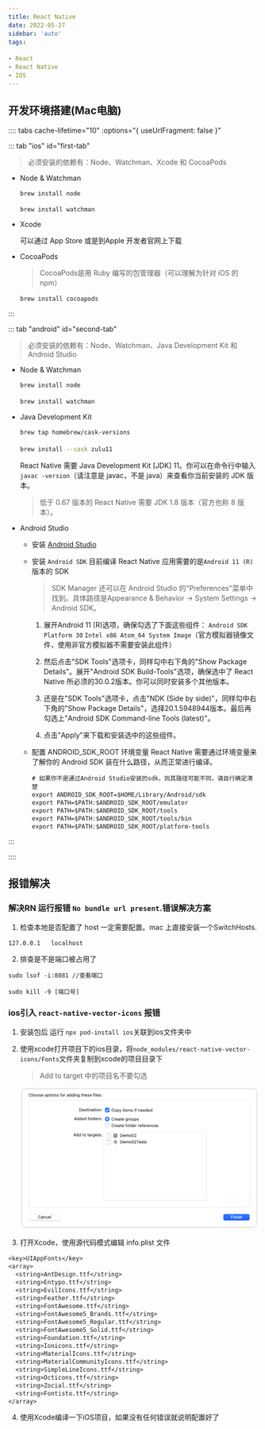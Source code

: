 ```yaml
---
title: React Native
date: 2022-05-27
sidebar: 'auto'
tags:

- React
- React Native
- IOS
---
```


<!-- more -->
## 开发环境搭建(Mac电脑)

:::: tabs cache-lifetime="10" :options="{ useUrlFragment: false }"

::: tab "ios" id="first-tab"

> 必须安装的依赖有：Node、Watchman、Xcode 和 CocoaPods

- Node & Watchman
  ```shell
  brew install node

  brew install watchman
  ```
- Xcode

  可以通过 App Store 或是到Apple 开发者官网上下载
  
- CocoaPods
  > CocoaPods是用 Ruby 编写的包管理器（可以理解为针对 iOS 的 npm）
  ```shell
  brew install cocoapods
  ```
:::

::: tab "android" id="second-tab"

> 必须安装的依赖有：Node、Watchman、Java Development Kit 和 Android Studio
- Node & Watchman
  ```bash
  brew install node

  brew install watchman
  ```
- Java Development Kit
  ```bash
  brew tap homebrew/cask-versions

  brew install --cask zulu11
  ```
  React Native 需要 Java Development Kit [JDK] 11。你可以在命令行中输入 `javac -version`（请注意是 javac，不是 java）来查看你当前安装的 JDK 版本。
  > 低于 0.67 版本的 React Native 需要 JDK 1.8 版本（官方也称 8 版本）。
- Android Studio
  - 安装 [Android Studio](https://developer.android.google.cn/studio/)
  - 安装 `Android SDK`
    目前编译 React Native 应用需要的是`Android 11 (R)`版本的 SDK
    > SDK Manager 还可以在 Android Studio 的"Preferences"菜单中找到。具体路径是Appearance & Behavior → System Settings → Android SDK。

    1. 展开Android 11 (R)选项，确保勾选了下面这些组件：
    `Android SDK Platform 30`
    `Intel x86 Atom_64 System Image`（官方模拟器镜像文件，使用非官方模拟器不需要安装此组件）

    2. 然后点击"SDK Tools"选项卡，同样勾中右下角的"Show Package Details"。展开"Android SDK Build-Tools"选项，确保选中了 React Native 所必须的30.0.2版本。你可以同时安装多个其他版本。

    3. 还是在"SDK Tools"选项卡，点击"NDK (Side by side)"，同样勾中右下角的"Show Package Details"，选择20.1.5948944版本。最后再勾选上"Android SDK Command-line Tools (latest)"。

    4. 点击"Apply"来下载和安装选中的这些组件。
  - 配置 ANDROID_SDK_ROOT 环境变量
    React Native 需要通过环境变量来了解你的 Android SDK 装在什么路径，从而正常进行编译。
    ```shell
    # 如果你不是通过Android Studio安装的sdk，则其路径可能不同，请自行确定清楚
    export ANDROID_SDK_ROOT=$HOME/Library/Android/sdk
    export PATH=$PATH:$ANDROID_SDK_ROOT/emulator
    export PATH=$PATH:$ANDROID_SDK_ROOT/tools
    export PATH=$PATH:$ANDROID_SDK_ROOT/tools/bin
    export PATH=$PATH:$ANDROID_SDK_ROOT/platform-tools
    ```
:::

::::



## 报错解决

 ### 解决RN 运行报错 `No bundle url present`.错误解决方案

1. 检查本地是否配置了 host 一定需要配置。mac 上直接安装一个SwitchHosts.
```shell
127.0.0.1   localhost
```
2. 排查是不是端口被占用了
```shell
sudo lsof -i:8081 //查看端口 

sudo kill -9 [端口号]
```

### ios引入 `react-native-vector-icons` 报错

1. 安装包后 运行 `npx pod-install ios`关联到ios文件夹中
2. 使用xcode打开项目下的ios目录，将`node_modules/react-native-vector-icons/Fonts`文件夹复制到xcode的项目目录下
    > Add to target 中的项目名不要勾选

   ![](https://raw.githubusercontent.com/EugenioCode/picBed/main/20220527172138.png)
3. 打开Xcode，使用源代码模式编辑 info.plist 文件
```info
<key>UIAppFonts</key>
<array>
  <string>AntDesign.ttf</string>
  <string>Entypo.ttf</string>
  <string>EvilIcons.ttf</string>
  <string>Feather.ttf</string>
  <string>FontAwesome.ttf</string>
  <string>FontAwesome5_Brands.ttf</string>
  <string>FontAwesome5_Regular.ttf</string>
  <string>FontAwesome5_Solid.ttf</string>
  <string>Foundation.ttf</string>
  <string>Ionicons.ttf</string>
  <string>MaterialIcons.ttf</string>
  <string>MaterialCommunityIcons.ttf</string>
  <string>SimpleLineIcons.ttf</string>
  <string>Octicons.ttf</string>
  <string>Zocial.ttf</string>
  <string>Fontisto.ttf</string>
</array>
```
4. 使用Xcode编译一下iOS项目，如果没有任何错误就说明配置好了



